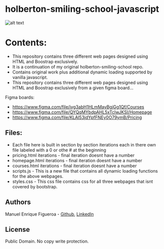 # holberton-smiling-school-javascript
![alt text](https://external-content.duckduckgo.com/iu/?u=https%3A%2F%2Fwww.holbertonschool.com%2Fholberton-logo-simple.png&f=1&nofb=1)

# Contents:
* This repository contains three different web pages designed using HTML and Boostrap exclusively.
* It is a continuation of my original holberton-smiling-school repo.
* Contains original work plus additional dynamic loading supported by vanilla javascript.
* This repository contains three different web pages designed using HTML and Boostrap exclusively from a given figma board...

Figma boards:
* https://www.figma.com/file/ivg3abH1HLmMayBgjGg1Qf/Courses
* https://www.figma.com/file/QYQqMYbdpAHL5xTclwJKSI/Homepage
* https://www.figma.com/file/KLAI53jdYpfFNEy0O79ymB/Pricing

## Files:
* Each file here is built in section by section iterations each in there own file labeled with a 0 or othe # at the beginning
* pricing.html iterations - final iteration doesnt have a number
* homepage.html iterations - final iteration doesnt have a number
* courses.html iterations - final iteration doesnt have a number
* scripts.js - This is a new file that contains all dynamic loading functions for the above webpages.
* styles.css - This css file contains css for all three webpages that isnt covered by bootstrap.

## Authors
Manuel Enrique Figueroa - [Github](https://github.com/FicusCarica308), [LinkedIn](https://www.linkedin.com/in/manuel-figueroa-292216215)

## License
Public Domain. No copy write protection.
